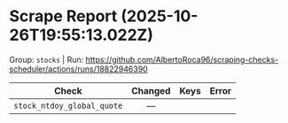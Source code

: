# Scrape Report (2025-10-26T19:55:13.022Z)

Group: `stocks`  |  Run: https://github.com/AlbertoRoca96/scraping-checks-scheduler/actions/runs/18822946390

| Check | Changed | Keys | Error |
|---|:---:|:--|:--|
| `stock_ntdoy_global_quote` | — |  |  |
